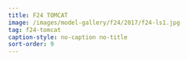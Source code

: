 ```yaml
---
title: F24 TOMCAT
image: /images/model-gallery/f24/2017/f24-ls1.jpg
tag: f24-tomcat
caption-style: no-caption no-title
sort-order: 9
---
```


